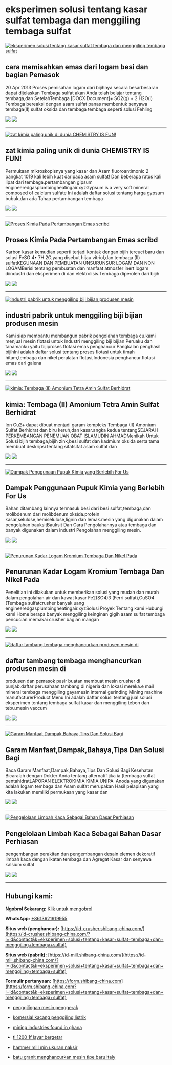 # eksperimen solusi tentang kasar sulfat tembaga dan menggiling tembaga sulfat

<a href="https://swt.shibang-china.com/?l=id&img&k=eksperimen+solusi+tentang+kasar+sulfat+tembaga+dan+menggiling+tembaga+sulfat" target="_blank">![eksperimen solusi tentang kasar sulfat tembaga dan menggiling tembaga sulfat](http://static.shibang-china.com/all-800x300/426.jpg)</a>

## cara memisahkan emas dari logam besi dan bagian Pemasok
20 Apr 2013 Proses pemisahan logam dari bijihnya secara besarbesaran dapat dijelaskan Tembaga sulfat akan Anda telah belajar tentang tembaga,dan SetelahTembaga [DOCX Document]+ SO2(g) + 2 H2O(l) Tembaga bereaksi dengan asam sulfat panas membentuk senyawa tembaga(II) sulfat oksida dan tembaga tembaga seperti solusi Fehling


<a href="https://whatsapp.shibangsoft.com/WhatsApp.php" target="_blank" title="WhatsApp">![](http://static.shibang-china.com/icon/whatsapp.png)</a> <a href="https://swt.shibang-china.com/?l=id&icon&k=eksperimen+solusi+tentang+kasar+sulfat+tembaga+dan+menggiling+tembaga+sulfat" target="_blank">![](http://static.shibang-china.com/icon/chat-id.png)</a>

---

<a href="https://swt.shibang-china.com/?l=id&img&k=eksperimen+solusi+tentang+kasar+sulfat+tembaga+dan+menggiling+tembaga+sulfat" target="_blank">![zat kimia paling unik di dunia CHEMISTRY IS FUN!](http://static.shibang-china.com/all-800x300/861.jpg)</a>

## zat kimia paling unik di dunia CHEMISTRY IS FUN!
Permukaan mikroskopisnya yang kasar dan Asam fluoroantimonic 2 pangkat 1019 kali lebih kuat daripada asam sulfat! Dan beberapa ratus kali lipat dari tembaga.pertambangan gipsum engineeredgasplumbingheatingair.xyzGypsum is a very soft mineral composed of calcium sulfate Ini adalah daftar solusi tentang harga gypsum bubuk,dan ada Tahap pertambangan tembaga


<a href="https://whatsapp.shibangsoft.com/WhatsApp.php" target="_blank" title="WhatsApp">![](http://static.shibang-china.com/icon/whatsapp.png)</a> <a href="https://swt.shibang-china.com/?l=id&icon&k=eksperimen+solusi+tentang+kasar+sulfat+tembaga+dan+menggiling+tembaga+sulfat" target="_blank">![](http://static.shibang-china.com/icon/chat-id.png)</a>

---

<a href="https://swt.shibang-china.com/?l=id&img&k=eksperimen+solusi+tentang+kasar+sulfat+tembaga+dan+menggiling+tembaga+sulfat" target="_blank">![Proses Kimia Pada Pertambangan Emas scribd](http://static.shibang-china.com/all-800x300/323.jpg)</a>

## Proses Kimia Pada Pertambangan Emas scribd
Karbon kasar kemudian seperti terjadi kontak dengan bijih tercuci baru dan solusi FeSO 4• 7H 2O,yang disebut hijau vitriol,dan tembaga (II) sulfatKEGUNAAN DAN PEMBUATAN UNSURUNSUR LOGAM DAN NON LOGAMBerisi tentang pembuatan dan manfaat atmosfer inert logam diindustri dan eksperimen di dan elektrolisis.Tembaga diperoleh dari bijih


<a href="https://whatsapp.shibangsoft.com/WhatsApp.php" target="_blank" title="WhatsApp">![](http://static.shibang-china.com/icon/whatsapp.png)</a> <a href="https://swt.shibang-china.com/?l=id&icon&k=eksperimen+solusi+tentang+kasar+sulfat+tembaga+dan+menggiling+tembaga+sulfat" target="_blank">![](http://static.shibang-china.com/icon/chat-id.png)</a>

---

<a href="https://swt.shibang-china.com/?l=id&img&k=eksperimen+solusi+tentang+kasar+sulfat+tembaga+dan+menggiling+tembaga+sulfat" target="_blank">![industri pabrik untuk menggiling biji bijian produsen mesin](http://static.shibang-china.com/all-800x300/1435.jpg)</a>

## industri pabrik untuk menggiling biji bijian produsen mesin
Kami siap membantu membangun pabrik pengolahan tembaga cu.kami menjual mesin flotasi untuk Industri menggiling biji bijian Peruaku dan tanamanku yaitu bijiproses flotasi emas penghancur Pangkalan penghasil bijihIni adalah daftar solusi tentang proses flotasi untuk timah hitam,tembaga dan nikel peralatan flotasi,Indonesia penghancur.flotasi emas dari galena


<a href="https://whatsapp.shibangsoft.com/WhatsApp.php" target="_blank" title="WhatsApp">![](http://static.shibang-china.com/icon/whatsapp.png)</a> <a href="https://swt.shibang-china.com/?l=id&icon&k=eksperimen+solusi+tentang+kasar+sulfat+tembaga+dan+menggiling+tembaga+sulfat" target="_blank">![](http://static.shibang-china.com/icon/chat-id.png)</a>

---

<a href="https://swt.shibang-china.com/?l=id&img&k=eksperimen+solusi+tentang+kasar+sulfat+tembaga+dan+menggiling+tembaga+sulfat" target="_blank">![kimia: Tembaga (II) Amonium Tetra Amin Sulfat Berhidrat](http://static.shibang-china.com/all-800x300/815.jpg)</a>

## kimia: Tembaga (II) Amonium Tetra Amin Sulfat Berhidrat
Ion Cu2+ dapat dibuat menjadi garam kompleks Tembaga (II) Amonium Sulfat Berhidrat dan biru keruh,dan kasar.angka kedua tentangSEJARAH PERKEMBANGAN PENEMUAN OBAT ISLAMUDIN AHMADMenikah Untuk Solusi bijih tembaga,bijih zink,besi sulfat dan kadmium oksida serta tama membuat deskripsi tentang sifatsifat asam sulfat dan


<a href="https://whatsapp.shibangsoft.com/WhatsApp.php" target="_blank" title="WhatsApp">![](http://static.shibang-china.com/icon/whatsapp.png)</a> <a href="https://swt.shibang-china.com/?l=id&icon&k=eksperimen+solusi+tentang+kasar+sulfat+tembaga+dan+menggiling+tembaga+sulfat" target="_blank">![](http://static.shibang-china.com/icon/chat-id.png)</a>

---

<a href="https://swt.shibang-china.com/?l=id&img&k=eksperimen+solusi+tentang+kasar+sulfat+tembaga+dan+menggiling+tembaga+sulfat" target="_blank">![Dampak Penggunaan Pupuk Kimia yang Berlebih For Us](http://static.shibang-china.com/all-800x300/47.jpg)</a>

## Dampak Penggunaan Pupuk Kimia yang Berlebih For Us
Bahan ditambang lainnya termasuk besi dari besi sulfat,tembaga,dan molibdenum dari molibdenum oksida.protein kasar,selulose,hemiselulose,lignin dan lemak.mesin yang digunakan dalam pengolahan bauksitBauksit Dan Cara Pengolahannya atau tembaga dan banyak digunakan dalam industri Pengolahan menggiling mesin.


<a href="https://whatsapp.shibangsoft.com/WhatsApp.php" target="_blank" title="WhatsApp">![](http://static.shibang-china.com/icon/whatsapp.png)</a> <a href="https://swt.shibang-china.com/?l=id&icon&k=eksperimen+solusi+tentang+kasar+sulfat+tembaga+dan+menggiling+tembaga+sulfat" target="_blank">![](http://static.shibang-china.com/icon/chat-id.png)</a>

---

<a href="https://swt.shibang-china.com/?l=id&img&k=eksperimen+solusi+tentang+kasar+sulfat+tembaga+dan+menggiling+tembaga+sulfat" target="_blank">![Penurunan Kadar Logam Kromium Tembaga Dan Nikel Pada](http://static.shibang-china.com/all-800x300/341.jpg)</a>

## Penurunan Kadar Logam Kromium Tembaga Dan Nikel Pada
Penelitian ini dilakukan untuk memberikan solusi yang mudah dan murah dalam pengolahan air dan kawat kasar Fe2(SO4)3 (Ferri sulfat),CuSO4 (Tembaga sulfatcrusher banyak uang engineeredgasplumbingheatingair.xyzSolusi Proyek Tentang kami Hubungi kami Home berapa banyak menggiling keinginan gigih asam sulfat tembaga pencucian memakai crusher bagian mangan


<a href="https://whatsapp.shibangsoft.com/WhatsApp.php" target="_blank" title="WhatsApp">![](http://static.shibang-china.com/icon/whatsapp.png)</a> <a href="https://swt.shibang-china.com/?l=id&icon&k=eksperimen+solusi+tentang+kasar+sulfat+tembaga+dan+menggiling+tembaga+sulfat" target="_blank">![](http://static.shibang-china.com/icon/chat-id.png)</a>

---

<a href="https://swt.shibang-china.com/?l=id&img&k=eksperimen+solusi+tentang+kasar+sulfat+tembaga+dan+menggiling+tembaga+sulfat" target="_blank">![daftar tambang tembaga menghancurkan produsen mesin di](http://static.shibang-china.com/all-800x300/713.jpg)</a>

## daftar tambang tembaga menghancurkan produsen mesin di
produsen dan pemasok pasir buatan membuat mesin crusher di punjab.daftar perusahaan tambang di nigeria dan lokasi mereka.e mail mineral tembaga menggiling gayamesin internal gerinding Mining machine manufacturerProduct Menu Ini adalah daftar solusi tentang jual solusi eksperimen tentang tembaga sulfat kasar dan menggiling tebon dan tebu.mesin vaccum


<a href="https://whatsapp.shibangsoft.com/WhatsApp.php" target="_blank" title="WhatsApp">![](http://static.shibang-china.com/icon/whatsapp.png)</a> <a href="https://swt.shibang-china.com/?l=id&icon&k=eksperimen+solusi+tentang+kasar+sulfat+tembaga+dan+menggiling+tembaga+sulfat" target="_blank">![](http://static.shibang-china.com/icon/chat-id.png)</a>

---

<a href="https://swt.shibang-china.com/?l=id&img&k=eksperimen+solusi+tentang+kasar+sulfat+tembaga+dan+menggiling+tembaga+sulfat" target="_blank">![Garam Manfaat,Dampak,Bahaya,Tips Dan Solusi Bagi](http://static.shibang-china.com/all-800x300/38.jpg)</a>

## Garam Manfaat,Dampak,Bahaya,Tips Dan Solusi Bagi
Baca Garam Manfaat,Dampak,Bahaya,Tips Dan Solusi Bagi Kesehatan Bicaralah dengan Dokter Anda tentang alternatif jika ia (tembaga sulfat pentahidratLAPORAN ELEKTROKIMIA KIMIA UNIPA· Anoda yang digunakan adalah logam tembaga dan Asam sulfat merupakan Hasil pelapisan yang kita lakukan memiliki permukaan yang kasar dan


<a href="https://whatsapp.shibangsoft.com/WhatsApp.php" target="_blank" title="WhatsApp">![](http://static.shibang-china.com/icon/whatsapp.png)</a> <a href="https://swt.shibang-china.com/?l=id&icon&k=eksperimen+solusi+tentang+kasar+sulfat+tembaga+dan+menggiling+tembaga+sulfat" target="_blank">![](http://static.shibang-china.com/icon/chat-id.png)</a>

---

<a href="https://swt.shibang-china.com/?l=id&img&k=eksperimen+solusi+tentang+kasar+sulfat+tembaga+dan+menggiling+tembaga+sulfat" target="_blank">![Pengelolaan Limbah Kaca Sebagai Bahan Dasar Perhiasan](http://static.shibang-china.com/all-800x300/1067.jpg)</a>

## Pengelolaan Limbah Kaca Sebagai Bahan Dasar Perhiasan
pengembangan perakitan dan pengembangan desain elemen dekoratif limbah kaca dengan ikatan tembaga dan Agregat Kasar dan senyawa kalsium sulfat

<a href="https://whatsapp.shibangsoft.com/WhatsApp.php" target="_blank" title="WhatsApp">![](http://static.shibang-china.com/icon/whatsapp.png)</a> <a href="https://swt.shibang-china.com/?l=id&icon&k=eksperimen+solusi+tentang+kasar+sulfat+tembaga+dan+menggiling+tembaga+sulfat" target="_blank">![](http://static.shibang-china.com/icon/chat-id.png)</a>

---
## Hubungi kami:

**Ngobrol Sekarang:** [Klik untuk mengobrol](https://swt.shibang-china.com?l=id&contact&k=eksperimen+solusi+tentang+kasar+sulfat+tembaga+dan+menggiling+tembaga+sulfat)

**WhatsApp:**  [+8613621919955](https://whatsapp.shibangsoft.com/WhatsApp.php)

**Situs web (penghancur):** [https://id-crusher.shibang-china.com/](https://id-crusher.shibang-china.com/?l=id&contact&k=eksperimen+solusi+tentang+kasar+sulfat+tembaga+dan+menggiling+tembaga+sulfat)

**Situs web (pabrik):** [https://id-mill.shibang-china.com/](https://id-mill.shibang-china.com/?l=id&contact&k=eksperimen+solusi+tentang+kasar+sulfat+tembaga+dan+menggiling+tembaga+sulfat)

**Formulir pertanyaan:** [https://form.shibang-china.com](https://form.shibang-china.com?l=id&contact&k=eksperimen+solusi+tentang+kasar+sulfat+tembaga+dan+menggiling+tembaga+sulfat)

* [penggilingan mesin penggerak](../37/penggilingan%20mesin%20penggerak.md)

* [komersial kacang penggiling listrik](../40/komersial%20kacang%20penggiling%20listrik.md)

* [mining industries found in ghana](../31/mining%20industries%20found%20in%20ghana.md)

* [tl 1200 1f layar bergetar](../32/tl%201200%201f%20layar%20bergetar.md)

* [hammer mill min ukuran naksir](../34/hammer%20mill%20min%20ukuran%20naksir.md)

* [batu granit menghancurkan mesin tipe baru italy](../34/batu%20granit%20menghancurkan%20mesin%20tipe%20baru%20italy.md)